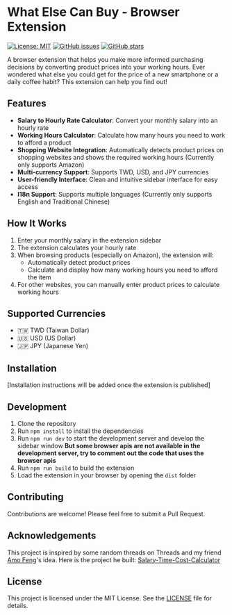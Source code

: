 # What Else Can Buy - Browser Extension

[![License: MIT](https://img.shields.io/badge/License-MIT-yellow.svg)](https://opensource.org/licenses/MIT) [![GitHub issues](https://img.shields.io/github/issues/qqharry21/what-else-can-buy)](https://github.com/qqharry21/what-else-can-buy/issues) [![GitHub stars](https://img.shields.io/github/stars/qqharry21/what-else-can-buy)](https://github.com/qqharry21/what-else-can-buy/stargazers)

A browser extension that helps you make more informed purchasing decisions by converting product prices into your working hours. Ever wondered what else you could get for the price of a new smartphone or a daily coffee habit? This extension can help you find out!

## Features

- **Salary to Hourly Rate Calculator**: Convert your monthly salary into an hourly rate
- **Working Hours Calculator**: Calculate how many hours you need to work to afford a product
- **Shopping Website Integration**: Automatically detects product prices on shopping websites and shows the required working hours (Currently only supports Amazon)
- **Multi-currency Support**: Supports TWD, USD, and JPY currencies
- **User-friendly Interface**: Clean and intuitive sidebar interface for easy access
- **I18n Support**: Supports multiple languages (Currently only supports English and Traditional Chinese)

## How It Works

1. Enter your monthly salary in the extension sidebar
2. The extension calculates your hourly rate
3. When browsing products (especially on Amazon), the extension will:
   - Automatically detect product prices
   - Calculate and display how many working hours you need to afford the item
4. For other websites, you can manually enter product prices to calculate working hours

## Supported Currencies

- 🇹🇼 TWD (Taiwan Dollar)
- 🇺🇸 USD (US Dollar)
- 🇯🇵 JPY (Japanese Yen)

## Installation

[Installation instructions will be added once the extension is published]

## Development

1. Clone the repository
2. Run `npm install` to install the dependencies
3. Run `npm run dev` to start the development server and develop the sidebar window
   **But some browser apis are not available in the development server, try to comment out the code that uses the browser apis**
4. Run `npm run build` to build the extension
5. Load the extension in your browser by opening the `dist` folder

## Contributing

Contributions are welcome! Please feel free to submit a Pull Request.

## Acknowledgements

This project is inspired by some random threads on Threads and my friend [Amo Feng](https://github.com/amo0725)'s idea. Here is the project he built: [Salary-Time-Cost-Calculator](https://github.com/amo0725/Salary-Time-Cost-Calculator)

## License

This project is licensed under the MIT License. See the [LICENSE](LICENSE) file for details.
